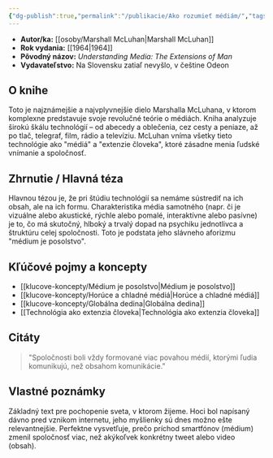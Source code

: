```yaml
---
{"dg-publish":true,"permalink":"/publikacie/Ako rozumieť médiám/","tags":["zdroj","kniha","teoria-medii","filozofia"],"created":"2025-06-21T01:49:00.048+02:00","updated":"2025-06-28T19:48:07.075+02:00"}
---
```


* **Autor/ka:** [[osoby/Marshall McLuhan\|Marshall McLuhan]]
* **Rok vydania:** [[1964\|1964]]
* **Pôvodný názov:** *Understanding Media: The Extensions of Man*
* **Vydavateľstvo:** Na Slovensku zatiaľ nevyšlo, v češtine Odeon

## O knihe

Toto je najznámejšie a najvplyvnejšie dielo Marshalla McLuhana, v ktorom komplexne predstavuje svoje revolučné teórie o médiách. Kniha analyzuje širokú škálu technológií – od abecedy a oblečenia, cez cesty a peniaze, až po tlač, telegraf, film, rádio a televíziu. McLuhan vníma všetky tieto technológie ako "médiá" a "extenzie človeka", ktoré zásadne menia ľudské vnímanie a spoločnosť.
## Zhrnutie / Hlavná téza

Hlavnou tézou je, že pri štúdiu technológií sa nemáme sústrediť na ich obsah, ale na ich formu. Charakteristika média samotného (napr. či je vizuálne alebo akustické, rýchle alebo pomalé, interaktívne alebo pasívne) je to, čo má skutočný, hlboký a trvalý dopad na psychiku jednotlivca a štruktúru celej spoločnosti. Toto je podstata jeho slávneho aforizmu "médium je posolstvo".
## Kľúčové pojmy a koncepty

* [[klucove-koncepty/Médium je posolstvo\|Médium je posolstvo]]
* [[klucove-koncepty/Horúce a chladné médiá\|Horúce a chladné médiá]]
* [[klucove-koncepty/Globálna dedina\|Globálna dedina]]
* [[Technológia ako extenzia človeka\|Technológia ako extenzia človeka]]

## Citáty

> "Spoločnosti boli vždy formované viac povahou médií, ktorými ľudia komunikujú, než obsahom komunikácie."

## Vlastné poznámky

Základný text pre pochopenie sveta, v ktorom žijeme. Hoci bol napísaný dávno pred vznikom internetu, jeho myšlienky sú dnes možno ešte relevantnejšie. Perfektne vysvetľuje, prečo príchod smartfónov (médium) zmenil spoločnosť viac, než akýkoľvek konkrétny tweet alebo video (obsah).